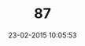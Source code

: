 ---
layout: post
title:  "87"
date: 23-02-2015 10:05:53
categories: jekyll update
language: 'ru'
image: 087.png
---